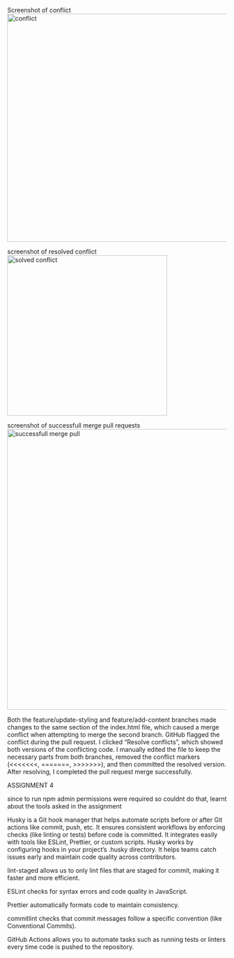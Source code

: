 Screenshot of conflict
<img width="522" alt="conflict" src="https://github.com/user-attachments/assets/170fd767-6179-4e10-b5d0-3c684a058a45" />


screenshot of resolved conflict
<img width="367" alt="solved conflict" src="https://github.com/user-attachments/assets/404b62bd-f9e3-4c57-a9ec-18a1b541b511" />


screenshot of successfull merge pull requests
<img width="643" alt="successfull merge pull" src="https://github.com/user-attachments/assets/da2d45fe-7b9a-40f3-8192-8e50fc856623" />

Both the feature/update-styling and feature/add-content branches made changes to the same section of the index.html file, which caused a merge conflict when attempting to merge the second branch.
GitHub flagged the conflict during the pull request. I clicked “Resolve conflicts”, which showed both versions of the conflicting code. I manually edited the file to keep the necessary parts from both branches, removed the conflict markers (<<<<<<<, =======, >>>>>>>), and then committed the resolved version.
After resolving, I completed the pull request merge successfully.



ASSIGNMENT 4

since to run npm admin permissions were required so couldnt do that, learnt about the tools asked in the assignment


Husky is a Git hook manager that helps automate scripts before or after Git actions like commit, push, etc.
It ensures consistent workflows by enforcing checks (like linting or tests) before code is committed.
It integrates easily with tools like ESLint, Prettier, or custom scripts.
Husky works by configuring hooks in your project’s .husky directory.
It helps teams catch issues early and maintain code quality across contributors.

lint-staged allows us to only lint files that are staged for commit, making it faster and more efficient.

ESLint checks for syntax errors and code quality in JavaScript.

Prettier automatically formats code to maintain consistency.

commitlint checks that commit messages follow a specific convention (like Conventional Commits).

GitHub Actions allows you to automate tasks such as running tests or linters every time code is pushed to the repository.
